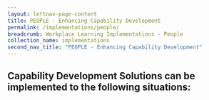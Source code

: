 ```yaml
---
layout: leftnav-page-content
title: PEOPLE - Enhancing Capability Development
permalink: /implementations/people/
breadcrumb: Workplace Learning Implementations - People
collection_name: implementations
second_nav_title: "PEOPLE - Enhancing Capability Development"
---
```



## **Capability Development Solutions can be implemented to the following situations:**
